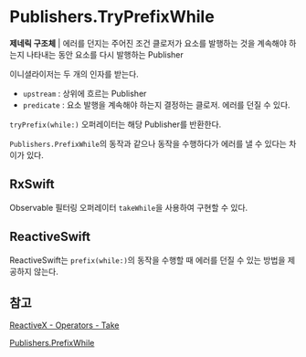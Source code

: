 # Publishers.TryPrefixWhile

**제네릭 구조체** | 에러를 던지는 주어진 조건 클로저가 요소를 발행하는 것을 계속해야 하는지 나타내는 동안 요소를 다시 발행하는 Publisher

이니셜라이저는 두 개의 인자를 받는다.

- `upstream` : 상위에 흐르는 Publisher
- `predicate` : 요소 발행을 계속해야 하는지 결정하는 클로저. 에러를 던질 수 있다.

`tryPrefix(while:)` 오퍼레이터는 해당 Publisher를 반환한다.

`Publishers.PrefixWhile`의 동작과 같으나 동작을 수행하다가 에러를 낼 수 있다는 차이가 있다.

## RxSwift

Observable 필터링 오퍼레이터 `takeWhile`을 사용하여 구현할 수 있다.

## ReactiveSwift

ReactiveSwift는 `prefix(while:)`의 동작을 수행할 때 에러를 던질 수 있는 방법을 제공하지 않는다.

## 참고

[ReactiveX - Operators - Take](http://reactivex.io/documentation/operators/take.html)

[Publishers.PrefixWhile](./PrefixWhile.md)